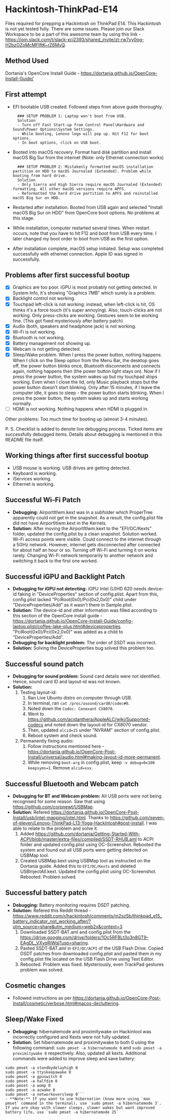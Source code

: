 # Hackintosh-ThinkPad-E14
Files required for prepping a Hackintosh on ThinkPad E14. This Hackintosh is not yet tested fully. There are some issues. Please join our Slack Workspace to be a part of this awesome team by using this link - https://join.slack.com/t/slack-xcj2393/shared_invite/zt-rw7vy0og-H2bzOZoMcMFIftK~rZ6MyQ. 

## Method Used
Dortania's OpenCore Install Guide - https://dortania.github.io/OpenCore-Install-Guide/

## First attempt 
- EFI bootable USB created. Followed steps from above guide thoroughly. 
	
		### SETUP PROBLEM 1: Laptop won't boot from USB. 	
		Solution 
		- Turn off Fast Start-up from Control Panel\Hardware and Sound\Power Options\System Settings.
		- While booting, Lenovo logo will pop up. Hit F12 for boot options. 
		- In boot options, click on USB boot. 

- Booted into macOS recovery. Format hard disk partition and install macOS Big Sur from the internet (Note: only Ethernet connection works)

		### SETUP PROBLEM 2: Mistakenly formatted macOS installation partition on HDD to macOS Journaled (Extended). Problem while booting from hard drive. 
		Solution
		- Only Sierra and High Sierra require macOS Journaled (Extended) formatting. All other macOS versions require APFS. 
		- Reformatted the hard drive partition to APFS and reinstalled macOS Big Sur on HDD. 

- Restarted after installation. Booted from USB again and selected "Install macOS Big Sur on HDD" from OpenCore boot options. No problems at this stage. 
- While installation, computer restarted several times. When restart occurs, note that you have to hit F12 and boot from USB every time. I later changed my boot order to boot from USB as the first option.  
- After installation complete, macOS setup initiated. Setup was completed successfully with ethernet connection. Apple ID was signed in successfully. 

## Problems after first successful bootup
- [x] Graphics are too poor. iGPU is most probably not getting detected. In System Info, it's showing "Graphics 7MB" which surely is a problem. 
- [x] Backlight control not working.
- [x] Touchpad left-click is not working: instead, when left-click is hit, OS thinks it's a force touch (it's super annoying). Also, touch-clicks are not working. Only press-clicks are working. Gestures seem to be working fine. (This got fixed mysteriously after battery patch)
- [x] Audio (both, speakers and headphone jack) is not working. 
- [x] Wi-Fi is not working. 
- [x] Bluetooth is not working. 
- [x] Battery management not showing up. 
- [x] Webcam is not getting detected. 
- [x] Sleep/Wake problem. When I press the power button, nothing happens. When I click on the Sleep option from the Menu Bar, the desktop goes off, the power button blinks once, Bluetooth disconnects and connects again, nothing happens then (the power button light stays on). Now if I press the power button, the system wakes up but my touchpad stops working. Even when I close the lid, only Music playback stops but the power button doesn't start blinking. Only after 15 minutes, if I leave the computer idle, it goes to sleep - the power button starts blinking. When I press the power button, the system wakes up and starts working normally.
- [ ] HDMI is not working. Nothing happens when HDMI is plugged in.

Other problems: Too much time for booting up (almost 3-4 minutes). 

P. S. Checklist is added to denote live debugging process. Ticked items are successfully debugged items. Details about debugging is mentioned in this README file itself. 

## Working things after first successful bootup
- USB mouse is working. USB drives are getting detected. 
- Keyboard is working. 
- iServices working. 
- Ethernet is working. 

## Successful Wi-Fi Patch
- **Debugging:** AirportItlwm.kext was in a subfolder which ProperTree apparently could not get in the snapshot. As a result, the config.plist file did not have AirportItlwm.kext in the Kernels. 
- **Solution:** After moving the AirportItlwm.kext to the "EFI/OC/Kexts" folder, updated the config.plist by a clean snapshot. Solution worked. Wi-Fi access points were visible. Could connect to the internet through a 5GHz network. However, internet gets disconnected after connected for about half an hour or so. Turning off Wi-Fi and turning it on works rarely. Changing Wi-Fi network temporarily to another network and switching it back to the first one worked.  

## Successful iGPU and Backlight Patch
- **Debugging for iGPU not detecting:** iGPU Intel (U)HD 620 needs device-id faking in "DeviceProperties" section of config.plist. Apart from this, config.plist lacked "PciRoot(0x0)/Pci(0x2,0x0)" child under "DeviceProperties/Add" as it wasn't there in Sample.plist. 
- **Solution:** The device-id and other information was filled according to this section of the OpenCore install guide - https://dortania.github.io/OpenCore-Install-Guide/config-laptop.plist/coffee-lake-plus.html#deviceproperties. "PciRoot(0x0)/Pci(0x2,0x0)" was added as a child to "DeviceProperties/Add".
- **Debugging for backlight problem:** The order of SSDT was incorrect. 
- **Solution:** Solving the DeviceProperties bug solved this problem too. 

## Successful sound patch
- **Debugging for sound problem:** Sound card details were not identified. Hence, sound card ID and layout-id was not known. 
- **Solution:** 
	1. Testing layout-id:
		1. Ran Live Ubunto distro on computer through USB. 
		2. In terminal, ran `cat /proc/asound/card0/codec#0`. 
		3. Noted down the `Codec: Conexant CX8070`. 
		4. Went to https://github.com/acidanthera/AppleALC/wiki/Supported-codecs and noted down the layout-id for CX8070 vendor. 
		5. Then, updated `alcid=15` under "NVRAM" section of config.plist. 
		6. Reboot system and check sound. 
	2. Permanently fixing audio:
		1. Follow instructions mentioned here - https://dortania.github.io/OpenCore-Post-Install/universal/audio.html#making-layout-id-more-permanent.
		2. While removing `boot-arg` in config.plist, keep `-v debug=0x100 keepsyms=1`. Remove `alcid=xxx`.

## Successful Bluetooth and Webcam patch
- **Debugging for BT and Webcam problem:** All USB ports were not being recognised for some reason. Saw that using https://github.com/corpnewt/USBMap.
- **Solution:** Refered https://dortania.github.io/OpenCore-Post-Install/usb/intel-mapping/intel.html. Thanks to https://github.com/seven-of-eleven/Lenovo-ThinkPad-L13-Yoga-Hackintosh#post-install. I was able to relate to the problem and solve it. 
	1. Added https://github.com/dortania/Getting-Started-With-ACPI/blob/master/extra-files/compiled/SSDT-RHUB.aml to ACPI folder and updated config.plist using OC-Screenshot. Rebooted the system and found out all USB ports were getting detected on USBMap tool. 
	2. Created USBMap.kext using USBMap tool as instructed on the Dortania guide. Added this to `EFI/OC/Kexts` and deleted USBInjectAll.kext. Updated the config.plist using OC-Screenshot. Rebooted. Problem solved. 

## Successful battery patch
- **Debugging:** Battery monitoring requires DSDT patching.
- **Solution:** Refered this Reddit thread - https://www.reddit.com/r/hackintosh/comments/m2sz5b/thinkpad_e15_battery_indicator_not_working_after/?utm_source=share&utm_medium=web2x&context=3
	1. Downloaded SSDT-BAT.aml and config.plist from the https://drive.google.com/drive/folders/1Oc5RFBLt3o3n8GT9-EAgDL_VXyqRiWqj?usp=sharing. 
	2. Pasted SSDT-BAT.aml in `EFI/OC/ACPI` of the USB Flash Drive. Copied DSDT patches from downloaded config.plist and pasted them in my config.plist file located on the USB Flash Drive using Text Editor. 
	3. Rebooted. Problem was fixed. Mysteriously, even TrackPad gestures problem was solved. 

## Cosmetic changes
- Followed instructions as per https://dortania.github.io/OpenCore-Post-Install/cosmetic/verbose.html#macos-decluttering.

## Sleep/Wake Fixed
- **Debugging:** hibernatemode and proximitywake on Hackintool was incorrectly configured and Kexts were not fully updated. 
- **Solution:** Set hibernatemode and proximitywake to both 0 using the following command: `sudo pmset -a hibernatemode 0` and `sudo pmset -a proximitywake 0` respectively. Also, updated all kexts. Additional commands were added to improve sleep and save battery:
```sudo pmset -a standbydelaylow 0
sudo pmset -a standbydelayhigh 0
sudo pmset -a ttyskeepawake 0   
sudo pmset -a gpuswitch 0    
sudo pmset -a halfdim 0  
sudo pmset -a womp 0      
sudo pmset -a acwake 0
sudo pmset -a networkoversleep 0```
- **Note:** If you want to use hibernation (know more using `man pmset` command in the terminal), use `sudo pmset -a hibernatemode 3`. 
If you are okay with slower sleeps, slower wakes but want improved battery life, use `sudo pmset -a hibernatemode 25`
